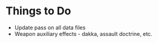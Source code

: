 # Things to Do

* Update pass on all data files
* Weapon auxiliary effects - dakka, assault doctrine, etc.